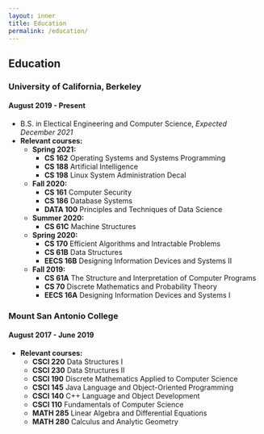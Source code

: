 ```yaml
---
layout: inner
title: Education
permalink: /education/
---
```


## Education

### University of California, Berkeley

#### August 2019 - Present

- B.S. in Electical Engineering and Computer Science, *Expected December 2021*   
- **Relevant courses:**
  - **Spring 2021:**
    - **CS 162** Operating Systems and Systems Programming
    - **CS 188** Artificial Intelligence
    - **CS 198** Linux System Administration Decal
  - **Fall 2020:**
    - **CS 161** Computer Security
    - **CS 186** Database Systems
    - **DATA 100** Principles and Techniques of Data Science
  - **Summer 2020:**
    - **CS 61C** Machine Structures
  - **Spring 2020:**
    - **CS 170** Efficient Algorithms and Intractable Problems
    - **CS 61B** Data Structures
    - **EECS 16B** Designing Information Devices and Systems II
  - **Fall 2019:**
    - **CS 61A** The Structure and Interpretation of Computer Programs 
    - **CS 70** Discrete Mathematics and Probability Theory
    - **EECS 16A** Designing Information Devices and Systems I

### Mount San Antonio College

#### August 2017 - June 2019

- **Relevant courses:**
  - **CSCI 220** Data Structures I
  - **CSCI 230** Data Structures II  
  - **CSCI 190** Discrete Mathematics Applied to Computer Science  
  - **CSCI 145** Java Language and Object-Oriented Programming
  - **CSCI 140** C++ Language and Object Development
  - **CSCI 110** Fundamentals of Computer Science
  - **MATH 285** Linear Algebra and Differential Equations
  - **MATH 280** Calculus and Analytic Geometry
